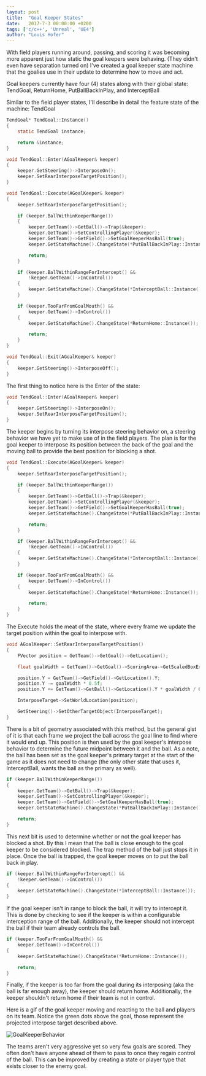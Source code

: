 ```yaml
---
layout: post
title:  "Goal Keeper States"
date:   2017-7-3 00:00:00 +0200
tags: ['c/c++', 'Unreal', 'UE4']
author: "Louis Hofer"
---
```


With field players running around, passing, and scoring it was becoming more apparent just how static the goal keepers were behaving. (They didn't even have separation turned on)
I've created a goal keeper state machine that the goalies use in their update to determine how to move and act.

Goal keepers currently have four (4) states along with their global state:
TendGoal, ReturnHome, PutBallBackInPlay, and InterceptBall

Similar to the field player states, I'll describe in detail the feature state of the machine: TendGoal

```c
TendGoal* TendGoal::Instance()
{
	static TendGoal instance;

	return &instance;
}

void TendGoal::Enter(AGoalKeeper& keeper)
{
	keeper.GetSteering()->InterposeOn();
	keeper.SetRearInterposeTargetPosition();
}

void TendGoal::Execute(AGoalKeeper& keeper)
{
	keeper.SetRearInterposeTargetPosition();

	if (keeper.BallWithinKeeperRange())
	{
		keeper.GetTeam()->GetBall()->Trap(&keeper);
		keeper.GetTeam()->SetControllingPlayer(&keeper);
		keeper.GetTeam()->GetField()->SetGoalKeeperHasBall(true);
		keeper.GetStateMachine().ChangeState(*PutBallBackInPlay::Instance());

		return;
	}

	if (keeper.BallWithinRangeForIntercept() &&
		!keeper.GetTeam()->InControl())
	{
		keeper.GetStateMachine().ChangeState(*InterceptBall::Instance());
	}

	if (keeper.TooFarFromGoalMouth() &&
		keeper.GetTeam()->InControl())
	{
		keeper.GetStateMachine().ChangeState(*ReturnHome::Instance());

		return;
	}
}

void TendGoal::Exit(AGoalKeeper& keeper)
{
	keeper.GetSteering()->InterposeOff();
}
```

The first thing to notice here is the Enter of the state:

```c
void TendGoal::Enter(AGoalKeeper& keeper)
{
	keeper.GetSteering()->InterposeOn();
	keeper.SetRearInterposeTargetPosition();
}
```

The keeper begins by turning its interpose steering behavior on, a steering behavior we have yet to make use of in the field players.
The plan is for the goal keeper to interpose its position between the back of the goal and the moving ball to provide the best position for blocking a shot.

```c
void TendGoal::Execute(AGoalKeeper& keeper)
{
	keeper.SetRearInterposeTargetPosition();

	if (keeper.BallWithinKeeperRange())
	{
		keeper.GetTeam()->GetBall()->Trap(&keeper);
		keeper.GetTeam()->SetControllingPlayer(&keeper);
		keeper.GetTeam()->GetField()->SetGoalKeeperHasBall(true);
		keeper.GetStateMachine().ChangeState(*PutBallBackInPlay::Instance());

		return;
	}

	if (keeper.BallWithinRangeForIntercept() &&
		!keeper.GetTeam()->InControl())
	{
		keeper.GetStateMachine().ChangeState(*InterceptBall::Instance());
	}

	if (keeper.TooFarFromGoalMouth() &&
		keeper.GetTeam()->InControl())
	{
		keeper.GetStateMachine().ChangeState(*ReturnHome::Instance());

		return;
	}
}
```

The Execute holds the meat of the state, where every frame we update the target position within the goal to interpose with.

```c
void AGoalKeeper::SetRearInterposeTargetPosition()
{
	FVector position = GetTeam()->GetGoal()->GetLocation();

	float goalWidth = GetTeam()->GetGoal()->ScoringArea->GetScaledBoxExtent().X;

	position.Y = GetTeam()->GetField()->GetLocation().Y;
	position.Y -= goalWidth * 0.5f;
	position.Y += GetTeam()->GetBall()->GetLocation().Y * goalWidth / GetTeam()->GetField()->PlayAreaScaledBounds().Y * 2.0f;

	InterposeTarget->SetWorldLocation(position);

	GetSteering()->SetOtherTargetObject(InterposeTarget);
}
```

There is a bit of geometry associated with this method, but the general gist of it is that each frame we project the ball across the goal line to find where it would end up.
This position is then used by the goal keeper's interpose behavior to determine the future midpoint between it and the ball.
As a note, the ball has been set as the goal keeper's primary target at the start of the game as it does not need to change (the only other state that uses it, InterceptBall, wants the ball as the primary as well).

```c
if (keeper.BallWithinKeeperRange())
{
	keeper.GetTeam()->GetBall()->Trap(&keeper);
	keeper.GetTeam()->SetControllingPlayer(&keeper);
	keeper.GetTeam()->GetField()->SetGoalKeeperHasBall(true);
	keeper.GetStateMachine().ChangeState(*PutBallBackInPlay::Instance());

	return;
}
```

This next bit is used to determine whether or not the goal keeper has blocked a shot. By this I mean that the ball is close enough to the goal keeper to be considered blocked.
The trap method of the ball just stops it in place.
Once the ball is trapped, the goal keeper moves on to put the ball back in play.

```c
if (keeper.BallWithinRangeForIntercept() &&
	!keeper.GetTeam()->InControl())
{
	keeper.GetStateMachine().ChangeState(*InterceptBall::Instance());
}
```

If the goal keeper isn't in range to block the ball, it will try to intercept it.
This is done by checking to see if the keeper is within a configurable interception range of the ball.
Additionally, the keeper should not intercept the ball if their team already controls the ball.

```c
if (keeper.TooFarFromGoalMouth() &&
	keeper.GetTeam()->InControl())
{
	keeper.GetStateMachine().ChangeState(*ReturnHome::Instance());

	return;
}
```

Finally, if the keeper is too far from the goal during its interposing (aka the ball is far enough away), the keeper should return home.
Additionally, the keeper shouldn't return home if their team is not in control.

Here is a gif of the goal keeper moving and reacting to the ball and players on its team.
Notice the green dots above the goal, those represent the projected interpose target described above.

![GoalKeeperBehavior](http://louishofer.com/gifs/GoalKeeperBehavior.gif "GoalKeeperBehavior")

The teams aren't very aggressive yet so very few goals are scored.
They often don't have anyone ahead of them to pass to once they regain control of the ball.
This can be improved by creating a state or player type that exists closer to the enemy goal.